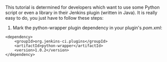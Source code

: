 This tutorial is determined for developers which want to use some Python script or even a library in their Jenkins plugin (written in Java). It is really easy to do, you just have to follow these steps:


1. Mark the python-wrapper plugin dependency in your plugin's _pom.xml_:
```
<dependency>  
    <groupId>org.jenkins-ci.plugins</groupId>
    <artifactId>python-wrapper</artifactId>
    <version>1.0.2</version>
</dependency>
```